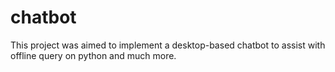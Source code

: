 # chatbot
This project was aimed to implement a desktop-based chatbot to assist with offline query on python and much more. 
